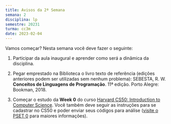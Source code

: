 ```yaml
---
title: Avisos da 2ª Semana
semana: 2
disciplina: lp
semestre: 20231
turma: cc3m
date: 2023-02-04
---
```


Vamos começar? Nesta semana você deve fazer o seguinte:

1. Participar da aula inaugural e aprender como será a dinâmica da disciplina.

1. Pegar emprestado na Biblioteca o livro texto de referência (edições
   anteriores podem ser utilizadas sem nenhum problema): SEBESTA, R. W.
   **Conceitos de Linguagens de Programação**. 11ª edição. Porto Alegre:
   Bookman, 2018.

1. Começar o estudo da **Week 0** do curso [Harvard CS50: Introduction to
   Computer Science](https://cs50.harvard.edu/x/2023/). Você também deve
   seguir as instruções para se cadastrar no CS50 e poder enviar seus
   códigos para análise ([visite o PSET 0](https://cs50.harvard.edu/x/2023/psets/0/scratch/)
   para maiores informações).
